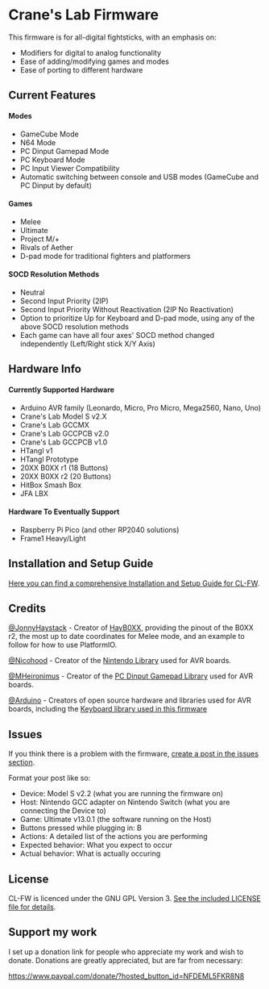 # Crane's Lab Firmware

This firmware is for all-digital fightsticks, with an emphasis on:

* Modifiers for digital to analog functionality
* Ease of adding/modifying games and modes
* Ease of porting to different hardware

## Current Features
#### Modes
* GameCube Mode
* N64 Mode
* PC Dinput Gamepad Mode
* PC Keyboard Mode
* PC Input Viewer Compatibility
* Automatic switching between console and USB modes (GameCube and PC Dinput by default)

#### Games
* Melee
* Ultimate
* Project M/+
* Rivals of Aether
* D-pad mode for traditional fighters and platformers

#### SOCD Resolution Methods
* Neutral
* Second Input Priority (2IP)
* Second Input Priority Without Reactivation (2IP No Reactivation)
* Option to prioritize Up for Keyboard and D-pad mode, using any of the above SOCD resolution methods
* Each game can have all four axes' SOCD method changed independently (Left/Right stick X/Y Axis)

## Hardware Info
#### Currently Supported Hardware
* Arduino AVR family (Leonardo, Micro, Pro Micro, Mega2560, Nano, Uno)
* Crane's Lab Model S v2.X
* Crane's Lab GCCMX
* Crane's Lab GCCPCB v2.0
* Crane's Lab GCCPCB v1.0
* HTangl v1
* HTangl Prototype
* 20XX B0XX r1 (18 Buttons)
* 20XX B0XX r2 (20 Buttons)
* HitBox Smash Box
* JFA LBX

#### Hardware To Eventually Support
* Raspberry Pi Pico (and other RP2040 solutions)
* Frame1 Heavy/Light

## Installation and Setup Guide
[Here you can find a comprehensive Installation and Setup Guide for CL-FW](https://github.com/Crane1195/CL-FW/blob/main/setup/README.md).

## Credits
[@JonnyHaystack](https://github.com/JonnyHaystack) - Creator of [HayB0XX](https://github.com/JonnyHaystack/HayB0XX), providing the pinout of the B0XX r2, the most up to date coordinates for Melee mode, and an example to follow for how to use PlatformIO.

[@Nicohood](https://github.com/NicoHood/Nintendo) - Creator of the [Nintendo Library](https://github.com/NicoHood/Nintendo) used for AVR boards.

[@MHeironimus](https://github.com/MHeironimus) - Creator of the [PC Dinput Gamepad Library](https://github.com/MHeironimus/ArduinoJoystickLibrary) used for AVR boards.

[@Arduino](https://github.com/Arduino) - Creators of open source hardware and libraries used for AVR boards, including the [Keyboard library used in this firmware](https://github.com/arduino-libraries/Keyboard)

## Issues
If you think there is a problem with the firmware, [create a post in the issues section](https://github.com/Crane1195/CL-FW/issues).

Format your post like so:

* Device: Model S v2.2 (what you are running the firmware on)
* Host: Nintendo GCC adapter on Nintendo Switch (what you are connecting the Device to)
* Game: Ultimate v13.0.1 (the software running on the Host)
* Buttons pressed while plugging in: B
* Actions: A detailed list of the actions you are performing
* Expected behavior: What you expect to occur
* Actual behavior: What is actually occuring

## License
CL-FW is licenced under the GNU GPL Version 3. [See the included LICENSE file for details](https://github.com/Crane1195/CL-FW/blob/main/LICENSE).

## Support my work
I set up a donation link for people who appreciate my work and wish to donate. Donations are greatly appreciated, but are far from necessary:

https://www.paypal.com/donate/?hosted_button_id=NFDEML5FKR8N8
